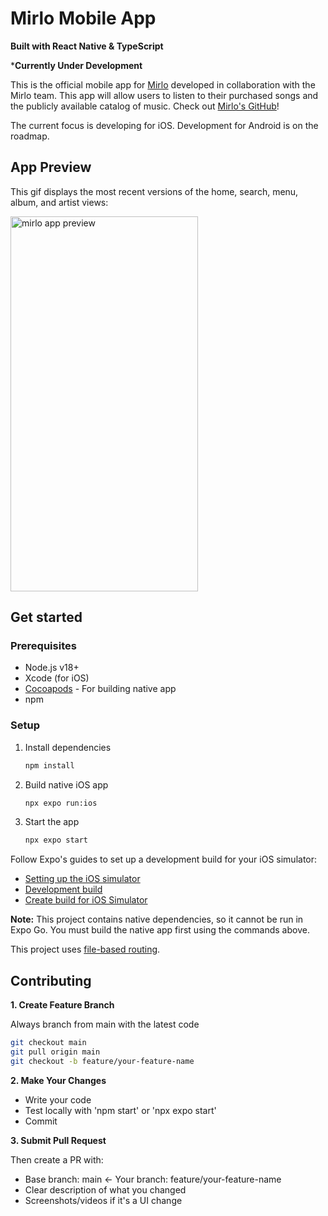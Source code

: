 # Mirlo Mobile App

**Built with React Native & TypeScript**

***Currently Under Development**

This is the official mobile app for [Mirlo](https://mirlo.space) developed in collaboration with the Mirlo team. This app will allow users to listen to their purchased songs and the publicly available catalog of music. Check out [Mirlo's GitHub](https://github.com/funmusicplace/mirlo)!

The current focus is developing for iOS. Development for Android is on the roadmap.

## App Preview

This gif displays the most recent versions of the home, search, menu, album, and artist views:

<img src="https://github.com/rann143/mirlo-mobile/blob/main/assets/images/mirlo-app-preview-2.gif" alt="mirlo app preview" width="300" height="600"/>

## Get started

### Prerequisites

- Node.js v18+
- Xcode (for iOS)
- [Cocoapods](https://guides.cocoapods.org/using/getting-started.html) - For building native app
- npm

### Setup

1. Install dependencies

   ```bash
   npm install
   ```

2. Build native iOS app

   ```bash
   npx expo run:ios
   ```

3. Start the app

   ```bash
   npx expo start
   ```

Follow Expo's guides to set up a development build for your iOS simulator:

- [Setting up the iOS simulator](https://docs.expo.dev/workflow/ios-simulator/)
- [Development build](https://docs.expo.dev/develop/development-builds/introduction/)
- [Create build for iOS Simulator](https://docs.expo.dev/build-reference/simulators/)

**Note:** This project contains native dependencies, so it cannot be run in Expo Go. You must build the native app first using the commands above.

This project uses [file-based routing](https://docs.expo.dev/router/introduction).

## Contributing

**1. Create Feature Branch**

Always branch from main with the latest code
```bash
git checkout main
git pull origin main
git checkout -b feature/your-feature-name
```

**2. Make Your Changes**

  - Write your code
  - Test locally with 'npm start' or 'npx expo start'
  - Commit

**3. Submit Pull Request**
  
   Then create a PR with:
   
   - Base branch: main ← Your branch: feature/your-feature-name
   - Clear description of what you changed
   - Screenshots/videos if it's a UI change

